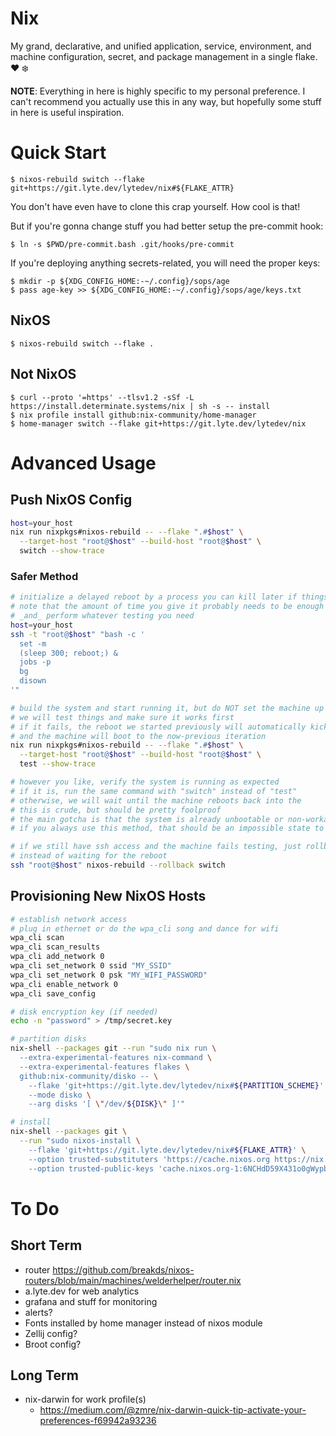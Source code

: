 # Nix

My grand, declarative, and unified application, service, environment, and
machine configuration, secret, and package management in a single flake. ❤️ ❄️

**NOTE**: Everything in here is highly specific to my personal preference. I
can't recommend you actually use this in any way, but hopefully some stuff in
here is useful inspiration.

# Quick Start

```shell_session
$ nixos-rebuild switch --flake git+https://git.lyte.dev/lytedev/nix#${FLAKE_ATTR}
```

You don't have even have to clone this crap yourself. How cool is that!

But if you're gonna change stuff you had better setup the pre-commit hook:

```shell_session
$ ln -s $PWD/pre-commit.bash .git/hooks/pre-commit
```

If you're deploying anything secrets-related, you will need the proper keys:

```shell_session
$ mkdir -p ${XDG_CONFIG_HOME:-~/.config}/sops/age
$ pass age-key >> ${XDG_CONFIG_HOME:-~/.config}/sops/age/keys.txt
```

## NixOS

```shell_session
$ nixos-rebuild switch --flake .
```

## Not NixOS

```shell_session
$ curl --proto '=https' --tlsv1.2 -sSf -L https://install.determinate.systems/nix | sh -s -- install
$ nix profile install github:nix-community/home-manager
$ home-manager switch --flake git+https://git.lyte.dev/lytedev/nix
```

# Advanced Usage

## Push NixOS Config

```bash
host=your_host
nix run nixpkgs#nixos-rebuild -- --flake ".#$host" \
  --target-host "root@$host" --build-host "root@$host" \
  switch --show-trace
```

### Safer Method

```bash
# initialize a delayed reboot by a process you can kill later if things look good
# note that the amount of time you give it probably needs to be enough time to both complete the upgrade
# _and_ perform whatever testing you need
host=your_host
ssh -t "root@$host" "bash -c '
  set -m
  (sleep 300; reboot;) &
  jobs -p
  bg
  disown
'"

# build the system and start running it, but do NOT set the machine up to boot to that system yet
# we will test things and make sure it works first
# if it fails, the reboot we started previously will automatically kick in once the timeout is reached
# and the machine will boot to the now-previous iteration
nix run nixpkgs#nixos-rebuild -- --flake ".#$host" \
  --target-host "root@$host" --build-host "root@$host" \
  test --show-trace

# however you like, verify the system is running as expected
# if it is, run the same command with "switch" instead of "test"
# otherwise, we will wait until the machine reboots back into the 
# this is crude, but should be pretty foolproof
# the main gotcha is that the system is already unbootable or non-workable, but
# if you always use this method, that should be an impossible state to get into

# if we still have ssh access and the machine fails testing, just rollback
# instead of waiting for the reboot
ssh "root@$host" nixos-rebuild --rollback switch
```

## Provisioning New NixOS Hosts

```bash
# establish network access
# plug in ethernet or do the wpa_cli song and dance for wifi
wpa_cli scan
wpa_cli scan_results
wpa_cli add_network 0
wpa_cli set_network 0 ssid "MY_SSID"
wpa_cli set_network 0 psk "MY_WIFI_PASSWORD"
wpa_cli enable_network 0
wpa_cli save_config

# disk encryption key (if needed)
echo -n "password" > /tmp/secret.key

# partition disks
nix-shell --packages git --run "sudo nix run \
  --extra-experimental-features nix-command \
  --extra-experimental-features flakes \
  github:nix-community/disko -- \
    --flake 'git+https://git.lyte.dev/lytedev/nix#${PARTITION_SCHEME}' \
    --mode disko \
    --arg disks '[ \"/dev/${DISK}\" ]'"

# install
nix-shell --packages git \
  --run "sudo nixos-install \
    --flake 'git+https://git.lyte.dev/lytedev/nix#${FLAKE_ATTR}' \
    --option trusted-substituters 'https://cache.nixos.org https://nix.h.lyte.dev' \
    --option trusted-public-keys 'cache.nixos.org-1:6NCHdD59X431o0gWypbMrAURkbJ16ZPMQFGspcDShjY= h.lyte.dev:HeVWtne31ZG8iMf+c15VY3/Mky/4ufXlfTpT8+4Xbs0='"
```

# To Do

## Short Term

- router https://github.com/breakds/nixos-routers/blob/main/machines/welderhelper/router.nix
- a.lyte.dev for web analytics
- grafana and stuff for monitoring
- alerts?
- Fonts installed by home manager instead of nixos module
- Zellij config?
- Broot config?

## Long Term

- nix-darwin for work profile(s)
  - https://medium.com/@zmre/nix-darwin-quick-tip-activate-your-preferences-f69942a93236
